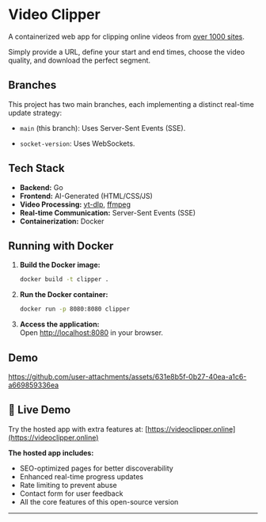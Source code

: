 # Video Clipper

A containerized web app for clipping online videos from [over 1000 sites](https://github.com/yt-dlp/yt-dlp/blob/master/supportedsites.md). 

Simply provide a URL, define your start and end times, choose the video quality, and download the perfect segment.

## Branches

This project has two main branches, each implementing a distinct real-time update strategy:

*   `main` (this branch): Uses Server-Sent Events (SSE).

*   `socket-version`: Uses WebSockets.

## Tech Stack

- **Backend:** Go
- **Frontend:** AI-Generated (HTML/CSS/JS)
- **Video Processing:** [yt-dlp](https://github.com/yt-dlp/yt-dlp), [ffmpeg](https://ffmpeg.org/)
- **Real-time Communication:** Server-Sent Events (SSE) 
- **Containerization:** Docker



## Running with Docker

1. **Build the Docker image:**
   ```sh
   docker build -t clipper .
   ```

2. **Run the Docker container:**
   ```sh
   docker run -p 8080:8080 clipper
   ```

3. **Access the application:**  
   Open [http://localhost:8080](http://localhost:8080) in your browser.

## Demo

https://github.com/user-attachments/assets/631e8b5f-0b27-40ea-a1c6-a669859336ea



## 🚀 Live Demo

Try the hosted app with extra features at: [https://videoclipper.online](https://videoclipper.online)

**The hosted app includes:**
- SEO-optimized pages for better discoverability
- Enhanced real-time progress updates
- Rate limiting to prevent abuse
- Contact form for user feedback
- All the core features of this open-source version

---


